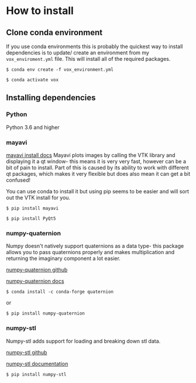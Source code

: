 # How to install

## Clone conda environment

If you use conda environments this is probably the quickest way to install dependencies is to update/ create an environment from my `vox_enviroment.yml` file. This will install all of the required packages.

    $ conda env create -f vox_environment.yml

    $ conda activate vox

## Installing dependencies

### Python
Python 3.6 and higher

### mayavi

[mayavi install docs](https://docs.enthought.com/mayavi/mayavi/installation.html)
Mayavi plots images by calling the VTK library and displaying it a qt window- this means it is very very fast, however can be a bit of pain to install. Part of this is caused by its ability to work with different qt packages, which makes it very flexible but does also mean it can get a bit confused!

You can use conda to install it but using pip seems to be easier and will sort out the VTK install for you.

    $ pip install mayavi

    $ pip install PyQt5

### numpy-quaternion 

Numpy doesn't natively support quaternions as a data type- this package allows you to pass quaternions properly and makes multiplication and returning the imaginary component a lot easier.

[numpy-quaternion github](https://github.com/moble/quaternion)

[numpy-quaternion docs](https://quaternion.readthedocs.io/en/latest/)

    $ conda install -c conda-forge quaternion

or

    $ pip install numpy-quaternion

### numpy-stl
Numpy-stl adds support for loading and breaking down stl data.

[numpy-stl github](https://github.com/WoLpH/numpy-stl)

[numpy-stl documentation](https://numpy-stl.readthedocs.io/en/latest/)

    $ pip install numpy-stl
